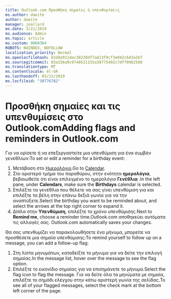```yaml
---
title: Outlook.com Προσθήκη σημαίες ή υπενθυμίσεις
ms.author: daeite
author: daeite
manager: joallard
ms.date: 3/21/2019
ms.audience: Admin
ms.topic: article
ms.custom: 9000304
ROBOTS: NOINDEX, NOFOLLOW
localization_priority: Normal
ms.openlocfilehash: 62dda911dac38220df7a413f9cf3e042c643a2bf
ms.sourcegitcommit: 03a156a9c9740521155a30775492c7dff0982588
ms.translationtype: MT
ms.contentlocale: el-GR
ms.lasthandoff: 03/22/2019
ms.locfileid: "30776782"
---
```

# <a name="adding-flags-and-reminders-in-outlookcom"></a><span data-ttu-id="cc872-102">Προσθήκη σημαίες και τις υπενθυμίσεις στο Outlook.com</span><span class="sxs-lookup"><span data-stu-id="cc872-102">Adding flags and reminders in Outlook.com</span></span>

<span data-ttu-id="cc872-103">Για να ορίσετε ή να επεξεργαστείτε μια υπενθύμιση για ένα συμβάν γενεθλίων:</span><span class="sxs-lookup"><span data-stu-id="cc872-103">To set or edit a reminder for a birthday event:</span></span>

1. <span data-ttu-id="cc872-104">Μετάβαση στο [Ημερολόγιο](https://outlook.live.com/calendar/).</span><span class="sxs-lookup"><span data-stu-id="cc872-104">Go to [Calendar](https://outlook.live.com/calendar/).</span></span>
1. <span data-ttu-id="cc872-105">Στο αριστερό τμήμα του παραθύρου, στην ενότητα **ημερολόγια**, βεβαιωθείτε ότι είναι επιλεγμένο το ημερολόγιο **Γενέθλια** .</span><span class="sxs-lookup"><span data-stu-id="cc872-105">In the left pane, under **Calendars**, make sure the **Birthdays** calendar is selected.</span></span>
1. <span data-ttu-id="cc872-106">Επιλέξτε τα γενέθλια που θέλετε να σας γίνει υπενθύμιση για και επιλέξτε τα βέλη στην επάνω δεξιά γωνία για να την αναπτύξετε.</span><span class="sxs-lookup"><span data-stu-id="cc872-106">Select the birthday you want to be reminded about, and select the arrows at the top right corner to expand it.</span></span>
1. <span data-ttu-id="cc872-107">Δίπλα στην **Υπενθύμιση**, επιλέξτε το χρόνο υπενθύμισης.</span><span class="sxs-lookup"><span data-stu-id="cc872-107">Next to **Remind me**, choose a reminder time.</span></span><span data-ttu-id="cc872-108">Outlook.com αποθηκεύει αυτόματα τις αλλαγές σας.</span><span class="sxs-lookup"><span data-stu-id="cc872-108"> Outlook.com automatically saves your changes.</span></span>

<span data-ttu-id="cc872-109">Θα σας υπενθυμίζει να παρακολουθήσετε ένα μήνυμα, μπορείτε να προσθέσετε μια σημαία υπενθύμισης:</span><span class="sxs-lookup"><span data-stu-id="cc872-109">To remind yourself to follow up on a message, you can add a follow-up flag:</span></span>

1. <span data-ttu-id="cc872-110">Στη λίστα μηνυμάτων, καταδείξτε το μήνυμα για να δείτε την επιλογή σημαίας.</span><span class="sxs-lookup"><span data-stu-id="cc872-110">In the message list, hover over the message to see the flag option.</span></span>
1. <span data-ttu-id="cc872-111">Επιλέξτε το εικονίδιο σημαίας για να επισημάνετε το μήνυμα.</span><span class="sxs-lookup"><span data-stu-id="cc872-111">Select the flag icon to flag the message.</span></span> <span data-ttu-id="cc872-112">Για να δείτε όλα τα μηνύματα με σημαία, επιλέξτε το σημάδι ελέγχου στην κάτω αριστερή γωνία της σελίδας.</span><span class="sxs-lookup"><span data-stu-id="cc872-112">To see all of your flagged messages, select the check mark at the bottom left corner of the page.</span></span>